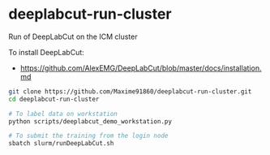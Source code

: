 # deeplabcut-run-cluster
Run of DeepLabCut on the ICM cluster

To install DeepLabCut:
* https://github.com/AlexEMG/DeepLabCut/blob/master/docs/installation.md

~~~bash
git clone https://github.com/Maxime91860/deeplabcut-run-cluster.git
cd deeplabcut-run-cluster

# To label data on workstation 
python scripts/deeplabcut_demo_workstation.py

# To submit the training from the login node 
sbatch slurm/runDeepLabCut.sh
~~~
